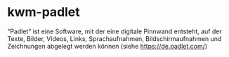 # kwm-padlet
“Padlet” ist eine Software, mit der eine digitale Pinnwand entsteht, auf der Texte, Bilder, Videos, Links, Sprachaufnahmen, Bildschirmaufnahmen und Zeichnungen abgelegt werden können (siehe https://de.padlet.com/)
